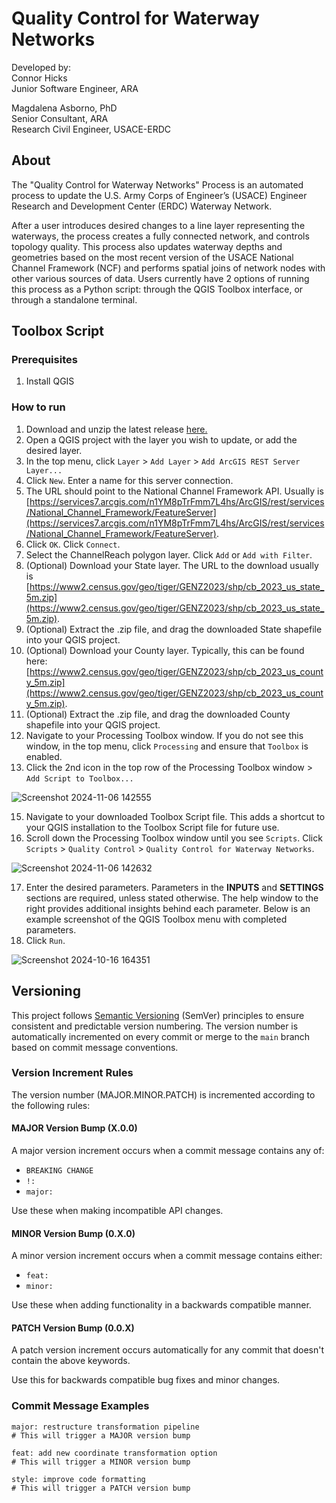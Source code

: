 # Quality Control for Waterway Networks

Developed by:  
Connor Hicks  
Junior Software Engineer, ARA

Magdalena Asborno, PhD  
Senior Consultant, ARA  
Research Civil Engineer, USACE-ERDC

## About

The "Quality Control for Waterway Networks" Process is an automated process to update the U.S. Army Corps of Engineer’s (USACE) Engineer Research and Development Center (ERDC) Waterway Network.

After a user introduces desired changes to a line layer representing the waterways, the process creates a fully connected network, and controls topology quality. This process also updates waterway depths and geometries based on the most recent version of the USACE National Channel Framework (NCF) and performs spatial joins of network nodes with other various sources of data. Users currently have 2 options of running this process as a Python script: through the QGIS Toolbox interface, or through a standalone terminal.

## Toolbox Script

### Prerequisites

1. Install QGIS

### How to run

1. Download and unzip the latest release [here.](https://github.com/erdc/waterway-network/releases/latest)
2. Open a QGIS project with the layer you wish to update, or add the desired layer.
3. In the top menu, click `Layer` > `Add Layer` > `Add ArcGIS REST Server Layer...`
4. Click `New`. Enter a name for this server connection.
5. The URL should point to the National Channel Framework API. Usually is [https://services7.arcgis.com/n1YM8pTrFmm7L4hs/ArcGIS/rest/services/National_Channel_Framework/FeatureServer](https://services7.arcgis.com/n1YM8pTrFmm7L4hs/ArcGIS/rest/services/National_Channel_Framework/FeatureServer).
6. Click `OK`. Click `Connect`.
7. Select the ChannelReach polygon layer. Click `Add` or `Add with Filter`.
8. (Optional) Download your State layer. The URL to the download usually is [https://www2.census.gov/geo/tiger/GENZ2023/shp/cb_2023_us_state_5m.zip](https://www2.census.gov/geo/tiger/GENZ2023/shp/cb_2023_us_state_5m.zip).
9. (Optional) Extract the .zip file, and drag the downloaded State shapefile into your QGIS project.
10. (Optional) Download your County layer. Typically, this can be found here: [https://www2.census.gov/geo/tiger/GENZ2023/shp/cb_2023_us_county_5m.zip](https://www2.census.gov/geo/tiger/GENZ2023/shp/cb_2023_us_county_5m.zip).
11. (Optional) Extract the .zip file, and drag the downloaded County shapefile into your QGIS project.
12. Navigate to your Processing Toolbox window. If you do not see this window, in the top menu, click `Processing` and ensure that `Toolbox` is enabled.
13. Click the 2nd icon in the top row of the Processing Toolbox window > `Add Script to Toolbox...`

![Screenshot 2024-11-06 142555](https://github.com/user-attachments/assets/e22fd81c-5442-4181-a781-51129e7f53d2)

15. Navigate to your downloaded Toolbox Script file. This adds a shortcut to your QGIS installation to the Toolbox Script file for future use.
16. Scroll down the Processing Toolbox window until you see `Scripts`. Click `Scripts` > `Quality Control` > `Quality Control for Waterway Networks`.

![Screenshot 2024-11-06 142632](https://github.com/user-attachments/assets/c5de932d-fd25-4968-9458-14c06e3280a7)

17. Enter the desired parameters. Parameters in the **INPUTS** and **SETTINGS** sections are required, unless stated otherwise. The help window to the right provides additional insights behind each parameter. Below is an example screenshot of the QGIS Toolbox menu with completed parameters.
18. Click `Run`.

![Screenshot 2024-10-16 164351](https://github.com/user-attachments/assets/13625f0b-6a01-4e85-83e3-18d2e64058ae)

## Versioning

This project follows [Semantic Versioning](https://semver.org/) (SemVer) principles to ensure consistent and predictable version numbering. The version number is automatically incremented on every commit or merge to the `main` branch based on commit message conventions.

### Version Increment Rules

The version number (MAJOR.MINOR.PATCH) is incremented according to the following rules:

#### MAJOR Version Bump (X.0.0)

A major version increment occurs when a commit message contains any of:

- `BREAKING CHANGE`
- `!:`
- `major:`

Use these when making incompatible API changes.

#### MINOR Version Bump (0.X.0)

A minor version increment occurs when a commit message contains either:

- `feat:`
- `minor:`

Use these when adding functionality in a backwards compatible manner.

#### PATCH Version Bump (0.0.X)

A patch version increment occurs automatically for any commit that doesn't contain the above keywords.

Use this for backwards compatible bug fixes and minor changes.

### Commit Message Examples

```
major: restructure transformation pipeline
# This will trigger a MAJOR version bump

feat: add new coordinate transformation option
# This will trigger a MINOR version bump

style: improve code formatting
# This will trigger a PATCH version bump
```
